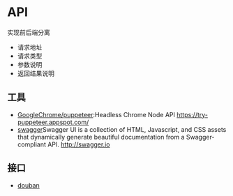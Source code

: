 # API

实现前后端分离

- 请求地址
- 请求类型
- 参数说明
- 返回结果说明

## 工具

* [GoogleChrome/puppeteer](https://github.com/GoogleChrome/puppeteer):Headless Chrome Node API https://try-puppeteer.appspot.com/
* [swagger](https://app.swaggerhub.com/home)Swagger UI is a collection of HTML, Javascript, and CSS assets that dynamically generate beautiful documentation from a Swagger-compliant API. http://swagger.io

## 接口

* [douban](https://developers.douban.com/wiki/?title=guide)
